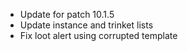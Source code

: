- Update for patch 10.1.5
- Update instance and trinket lists
- Fix loot alert using corrupted template